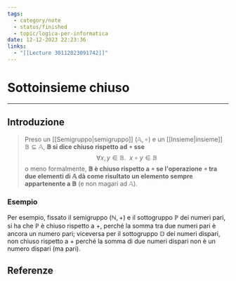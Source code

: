 ```yaml
---
tags:
  - category/note
  - status/finished
  - topic/logica-per-informatica
date: 12-12-2023 22:23:36
links:
  - "[[Lecture 30112023091742]]"
---
```


# Sottoinsieme chiuso
---
## Introduzione
> Preso un [[Semigruppo|semigruppo]] $(\mathbb{A}, \circ)$ e un [[Insieme|insieme]] $\mathbb{B} \subseteq \mathbb{A}$, **$\mathbb{B}$ si dice chiuso rispetto ad $\circ$ sse**
> $$\forall x, y \in \mathbb{B}. \ \ x \circ y \in \mathbb{B}$$
> o meno formalmente, **$\mathbb{B}$ è chiuso rispetto a $\circ$ se l'operazione $\circ$ tra due elementi di $\mathbb{A}$ dà come risultato un elemento sempre appartenente a $\mathbb{B}$** (e non magari ad $\mathbb{A}$).

### Esempio
Per esempio, fissato il semigruppo $(\mathbb{N}, +)$ e il sottogruppo $\mathbb{P}$ dei numeri pari, si ha che $\mathbb{P}$ è chiuso rispetto a $+$, perché la somma tra due numeri pari è ancora un numero pari; viceversa per il sottogruppo $\mathbb{D}$ dei numeri dispari, non chiuso rispetto a $+$ perché la somma di due numeri dispari non è un numero dispari (ma pari).

## Referenze